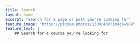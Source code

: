 ```yaml
---
title: Search
layout: home
excerpt: "Search for a page or post you're looking for"
feature_image: "https://picsum.photos/1300/400?image=989"
feature_text: |
    ## Search for a course you're looking for
---
```


<script async src="https://cse.google.com/cse.js?cx=017256335113070184946:gzjpfmq4esk"></script>
<div id='google-search' class="gcse-search"></div>
